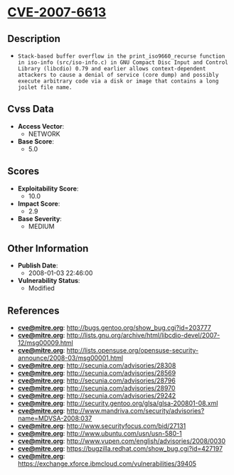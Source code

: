 
# [CVE-2007-6613](http://bugs.gentoo.org/show_bug.cgi?id=203777)

## Description

- `Stack-based buffer overflow in the print_iso9660_recurse function in iso-info (src/iso-info.c) in GNU Compact Disc Input and Control Library (libcdio) 0.79 and earlier allows context-dependent attackers to cause a denial of service (core dump) and possibly execute arbitrary code via a disk or image that contains a long joilet file name.`

## Cvss Data

- **Access Vector**:
  - NETWORK
- **Base Score**:
  - 5.0

## Scores

- **Exploitability Score**:
  - 10.0
- **Impact Score**:
  - 2.9
- **Base Severity**:
  - MEDIUM

## Other Information

- **Publish Date**:
  - 2008-01-03 22:46:00
- **Vulnerability Status**:
  - Modified

## References

- **cve@mitre.org**: http://bugs.gentoo.org/show_bug.cgi?id=203777
- **cve@mitre.org**: http://lists.gnu.org/archive/html/libcdio-devel/2007-12/msg00009.html
- **cve@mitre.org**: http://lists.opensuse.org/opensuse-security-announce/2008-03/msg00001.html
- **cve@mitre.org**: http://secunia.com/advisories/28308
- **cve@mitre.org**: http://secunia.com/advisories/28569
- **cve@mitre.org**: http://secunia.com/advisories/28796
- **cve@mitre.org**: http://secunia.com/advisories/28970
- **cve@mitre.org**: http://secunia.com/advisories/29242
- **cve@mitre.org**: http://security.gentoo.org/glsa/glsa-200801-08.xml
- **cve@mitre.org**: http://www.mandriva.com/security/advisories?name=MDVSA-2008:037
- **cve@mitre.org**: http://www.securityfocus.com/bid/27131
- **cve@mitre.org**: http://www.ubuntu.com/usn/usn-580-1
- **cve@mitre.org**: http://www.vupen.com/english/advisories/2008/0030
- **cve@mitre.org**: https://bugzilla.redhat.com/show_bug.cgi?id=427197
- **cve@mitre.org**: https://exchange.xforce.ibmcloud.com/vulnerabilities/39405
